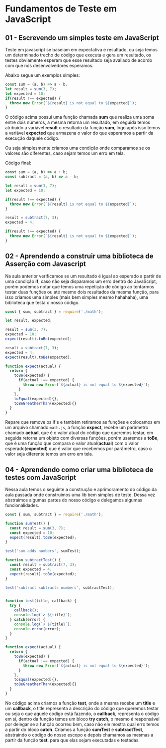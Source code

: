 # Fundamentos de Teste em JavaScript

## 01  - Escrevendo um simples teste em JavaScript
Teste em javascript se baseiam em expectativa e resultado, ou seja temos um determinado trecho de código que executa e gera um resultado, os testes obviamente esperam que esse resultado seja avaliado de acordo com que nós desenvolvedores esperamos.

Abaixo segue um exemplos simples:
```javascript
const sum = (a, b) => a - b;
let result = sum(3, 7);
let expected = 10;
if(result !== expected) {
  throw new Error(`${result} is not equal to ${expected}`);
}
```

O código acima possui uma função chamada **sum** que realiza uma soma entre dois números, a mesma retorna um resultado, em seguida temos atribuido a variável **result** o resultado da função **sum**, logo após isso temos a variável **expected** que armazena o valor do que esperamos a partir da execução daquele código.

Ou seja simplesmente criamos uma condição onde comparamos se os valores são diferentes, caso sejam temos um erro em tela.

Código final:
```javascript
const sum = (a, b) => a + b;
const subtract = (a, b) => a - b;

let result = sum(3, 7);
let expected = 10;

if(result !== expected) {
  throw new Error(`${result} is not equal to ${expected}`);
}

result = subtract(7, 3);
expected = 4;

if(result !== expected) {
  throw new Error(`${result} is not equal to ${expected}`);
}
```
## 02 - Aprendendo a construir uma biblioteca de Asserção com Javascript
Na aula anterior verificamos se um resultado é igual ao esperado a partir de uma condição **if**, caso não seja disparamos um erro dentro do JavaScript, porém podemos notar que temos uma repetição de código ao tentarmos testar duas funções ou até mesmo dois resultados da mesma função, para isso criamos uma simples (mais bem simples mesmo hahahaha), uma biblioteca que testa o nosso código.

```javascript
const { sum, subtract } = require('./math');

let result, expected;

result = sum(3, 7);
expected = 10;
expect(result).toBe(expected);

result = subtract(7, 3);
expected = 4;
expect(result).toBe(expected);

function expect(actual) {
  return {
    toBe(expected) {
      if(actual !== expected) {
        throw new Error(`${actual} is not equal to ${expected}`);
      }
    },
    toEqual(expected){},
    toBeGreatherThan(expected){}
  }
}
```

Repare que remove os if's e também retiramos as funções e colocamos em um arquivo chamado ```math.js```, a função **expect**, recebe um parâmetro chamado **actual**, que é o valor atual do código que queremos testar, em seguida retorna um objeto com diversas funções, porém usaremos a **toBe**, que é uma função que compara o valor atual(**actual**) com o valor esperado(**expected**) que é valor que recebemos por parâmetro, caso o valor seja diferente temos um erro em tela.

## 04 - Aprendendo como criar uma biblioteca de testes com JavaScript
Nessa aula temos o seguinte a construção e aprimoramento do código da aula passada onde construimos uma lib bem simples de teste. Dessa vez abstraimos algumas partes do nosso código e delegamos algumas funcionalidades.

```javascript
const { sum, subtract } = require('./math');

function sumTest() {
  const result = sum(3, 7);
  const expected = 10;
  expect(result).toBe(expected);
}

test('sum adds numbers', sumTest);

function subtractTest() {
  const result = subtract(7, 3);
  const expected = 4;
  expect(result).toBe(expected);
}

test('subtract subtracts numbers', subtractTest);


function test(title, callback) {
  try {
    callback();
    console.log(`✔ ${title}`);
  } catch(error) {
    console.log(`✗ ${title}`);
    console.error(error);
  }
}

function expect(actual) {
  return {
    toBe(expected) {
      if(actual !== expected) {
        throw new Error(`${actual} is not equal to ${expected}`);
      }
    },
    toEqual(expected){},
    toBeGreatherThan(expected){}
  }
}
```

No código acima criamos a função **test**, onde a mesma recebe um **title** e um **callback**, o title representa a descrição do código que queremos testar ou seja o que aquele código está fazendo, o **callback**, representa o código em si, dentro da função temos um bloco **try catch**, o mesmo é responsável por delegar se a função ocorreu bem, caso não ele mostra qual erro temos a partir do bloco **catch**. Criamos a função **sumTest** e **subtractTest**, abstraindo o código do nosso escopo e depois chamamos as mesmas a partir da função **test**, para que elas sejam executadas e testadas.